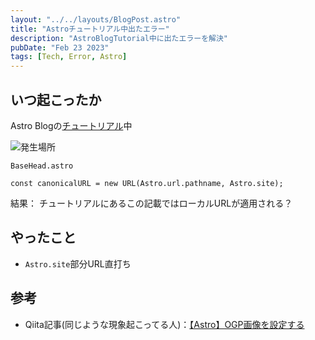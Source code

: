 ```yaml
---
layout: "../../layouts/BlogPost.astro"
title: "Astroチュートリアル中出たエラー"
description: "AstroBlogTutorial中に出たエラーを解決"
pubDate: "Feb 23 2023"
tags: [Tech, Error, Astro]
---
```


## いつ起こったか

Astro Blogの[チュートリアル](https://docs.astro.build/en/tutorial/0-introduction/)中


![発生場所](/assets/astro1.png)

`BaseHead.astro`

``` astro
const canonicalURL = new URL(Astro.url.pathname, Astro.site);

```

結果： チュートリアルにあるこの記載ではローカルURLが適用される？

## やったこと

- `Astro.site`部分URL直打ち

## 参考

- Qiita記事(同じような現象起こってる人)：[【Astro】OGP画像を設定する](https://qiita.com/asahina820/items/d8080f2a4078897e5ac0)
